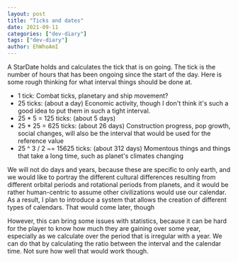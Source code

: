 ```yaml
---
layout: post
title: "Ticks and dates"
date: 2021-09-11
categories: ["dev-diary"]
tags: ["dev-diary"]
author: EhWhoAmI
---
```

A StarDate holds and calculates the tick that is on going. The tick is the number of hours that has been
ongoing since the start of the day. Here is some rough thinking for what interval things
should be done at.
 - 1 tick: Combat ticks, planetary and ship movement?
 - 25 ticks: (about a day) Economic activity, though I don't think it's such a good idea to put them in such a tight interval.
 - 25 * 5 = 125 ticks: (about 5 days)
 - 25 * 25 = 625 ticks: (about 26 days) Construction progress, pop growth, social changes, will also be the interval that would be used for the reference value
 - 25 ^ 3 / 2 ~= 15625 ticks: (about 312 days) Momentous things and things that take a long time, such as planet's climates changing

We will not do days and years, because these are specific to only earth, and we would like to
portray the different cultural differences resulting from different orbital periods and
rotational periods from planets, and it would be rather human-centric to assume other
civilizations would use our calendar. As a result, I plan to introduce a system that allows
the creation of different types of calendars. That would come later, though

However, this can bring some issues with statistics, because it can be hard for the player
to know how much they are gaining over some year, especially as we calculate over the period
that is irregular with a year. We can do that by calculating the ratio between the interval
and the calendar time. Not sure how well that would work though.
